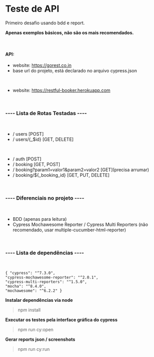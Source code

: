# Teste de API 
Primeiro desafio usando bdd e report.

******Apenas exemplos básicos, não são os mais recomendados.******	

<br/>

#### **API**:
- website: https://gorest.co.in
- base url do projeto, está declarado no arquivo cypress.json

<br/>

- website: https://restful-booker.herokuapp.com

<br/>

### ---- Lista de Rotas Testadas ----
<br/>

- / users [POST]
- / users/{_$id} [GET, DELETE]

<br/>

- / auth [POST]
- / booking [GET, POST]
- / booking?param1=valor1&param2=valor2 [GET](precisa arrumar)
- / booking/${_booking_id} [GET, PUT, DELETE]

<br/>

### ---- Diferenciais no projeto ----
<br/>

- BDD (apenas para leitura)
- Cypress Mochawesome Reporter / Cypress Multi Reporters (não recomendado, usar multiple-cucumber-html-reporter)

<br/>

### ---- Lista de dependências ----
<br/>

    { "cypress": "^7.3.0",
    "cypress-mochawesome-reporter": "^2.0.1",
    "cypress-multi-reporters": "^1.5.0",
    "mocha": "^8.4.0",
    "mochawesome": "^6.2.2" }

**Instalar dependências via node**
> npm install

**Executar os testes pela interface gráfica do cypress**
> npm run cy:open

**Gerar reports json / screenshots**
> npm run cy:run
